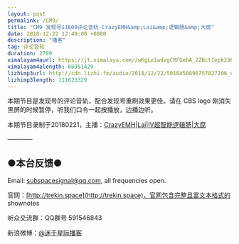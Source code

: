 ```yaml
---
layout: post
permalink: /CM9/
title: "CM9 发现号S1E09评论音轨-CrazyEMH&amp;Lai&amp;逻辑肠&amp;大腐"
date: 2018-12-22 12:49:00 +0800
description: "播客"
tag: 评论音轨
duration: 2789
ximalayam4aurl: https://jt.ximalaya.com//wKgLe1wdvgCRFGmhA_2ZBctIepk236.mp3.m4a?channel=rss&amp;album_id=3135361&amp;track_id=146678830&amp;uid=6418191&amp;jt=https://audio.xmcdn.com/group52/M00/B4/40/wKgLe1wdvgCRFGmhA_2ZBctIepk236.mp3
ximalayam4alength: 66951429
lizhimp3url: http://cdn.lizhi.fm/audio/2018/12/22/5016450896757827206_ud.mp3
lizhimp3length: 111623329
---   
```


本期节目是发现号的评论音轨，配合发现号重刷效果更佳。请在 CBS logo 刚消失黑屏的时候暂停，听我们口令一起按播放，边播边听。

本期节目录制于20180221，主播：[CrazyEMH](mailto:emh@trekin.space)\|[Lai](http://weibo.com/daishengniao)\|[IV超智能逻辑肠](https://weibo.com/u/5682045870)\|[大腐](https://weibo.com/u/5113590549)

————

## ●本台反馈●

Email: [subspacesignal@qq.com](mailto:subspacesignal@qq.com), all frequencies open.

官网：[http://trekin.space](http://trekin.space)，官网包含完整且富文本格式的 shownotes

听众交流群：QQ群号 591546843

新浪微博：[@迷于星际播客](http://weibo.com/lostinst)

